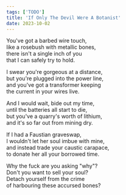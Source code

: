 ```yaml
---
tags: ['TODO']
title: 'If Only The Devil Were A Botanist'
date: 2023-10-02
---
```


You've got a barbed wire touch,  
like a rosebush with metallic bones,  
there isn't a single inch of you  
that I can safely try to hold.

I swear you're gorgeous at a distance,  
but you're plugged into the power line,  
and you've got a transformer keeping  
the current in your wires live.

And I would wait, bide out my time,  
until the batteries all start to die,  
but you've a quarry's worth of lithium,  
and it's so far out from mining dry.

If I had a Faustian graveswap,  
I wouldn't let her soul imbue with mine,  
and instead trade your caustic carapace,  
to donate her all your borrowed time.

Why the fuck are you asking "why"?  
Don't you want to sell your soul?  
Detach yourself from the crime  
of harbouring these accursed bones?
